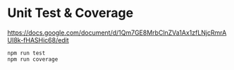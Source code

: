 # Unit Test & Coverage

https://docs.google.com/document/d/1Qm7GE8MrbClnZVa1Ax1zfLNjcRmrAUI8k-fHASHic68/edit

```
npm run test
npm run coverage
```
